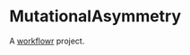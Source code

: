 # MutationalAsymmetry

A [workflowr][] project.

[workflowr]: https://github.com/workflowr/workflowr
